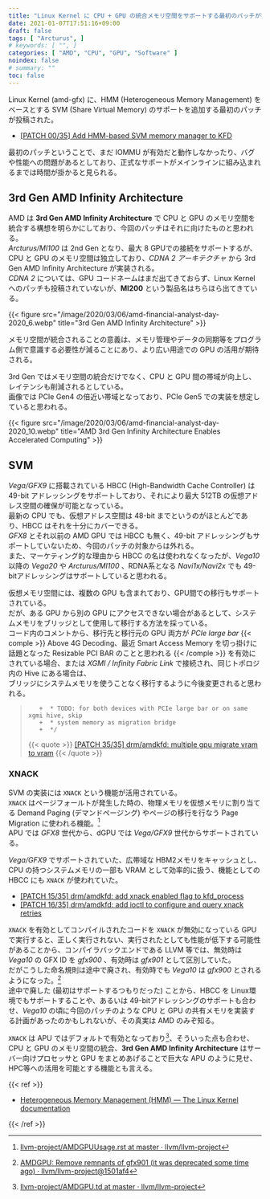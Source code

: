 ```yaml
---
title: "Linux Kernel に CPU + GPU の統合メモリ空間をサポートする最初のパッチが投稿される"
date: 2021-01-07T17:51:16+09:00
draft: false
tags: [ "Arcturus", ]
# keywords: [ "", ]
categories: [ "AMD", "CPU", "GPU", "Software" ]
noindex: false
# summary: ""
toc: false
---
```


Linux Kernel (amd-gfx) に、HMM (Heterogeneous Memory Management) をベースとする SVM (Share Virtual Memory) のサポートを追加する最初のパッチが投稿された。  

 * [[PATCH 00/35] Add HMM-based SVM memory manager to KFD](https://lists.freedesktop.org/archives/amd-gfx/2021-January/057892.html)

最初のパッチということで、まだ IOMMU が有効だと動作しなかったり、バグや性能への問題があるとしており、正式なサポートがメインラインに組み込まれるまでは時間が掛かると見られる。  

## 3rd Gen AMD Infinity Architecture

AMD は **3rd Gen AMD Infinity Architecture** で CPU と GPU のメモリ空間を統合する構想を明らかにしており、今回のパッチはそれに向けたものと思われる。  
*Arcturus/MI100* は 2nd Gen となり、最大 8 GPUでの接続をサポートするが、CPU と GPU のメモリ空間は独立しており、*CDNA 2 アーキテクチャ* から 3rd Gen AMD Infinity Architecture が実装される。  
*CDNA 2* については、GPU コードネームはまだ出てきておらず、Linux Kernel へのパッチも投稿されていないが、**MI200** という製品名はちらほら出てきている。  

{{< figure src="/image/2020/03/06/amd-financial-analyst-day-2020_6.webp" title="3rd Gen AMD Infinity Architecture" >}}

メモリ空間が統合されることの意義は、メモリ管理やデータの同期等をプログラム側で意識する必要性が減ることにあり、より広い用途での GPU の活用が期待される。  

3rd Gen ではメモリ空間の統合だけでなく、CPU と GPU 間の帯域が向上し、レイテンシも削減されるとしている。  
画像では PCIe Gen4 の倍近い帯域となっており、PCIe Gen5 での実装を想定していると思われる。  

{{< figure src="/image/2020/03/06/amd-financial-analyst-day-2020_10.webp" title="AMD 3rd Gen Infinity Architecture Enables Accelerated Computing" >}}

## SVM

*Vega/GFX9* に搭載されている HBCC (High-Bandwidth Cache Controller) は 49-bit アドレッシングをサポートしており、それにより最大 512TB の仮想アドレス空間の確保が可能となっている。  
最新の CPU でも、仮想アドレス空間は 48-bit までというのがほとんどであり、HBCC はそれを十分にカバーできる。  
*GFX8* とそれ以前の AMD GPU では HBCC も無く、49-bit アドレッシングもサポートしていないため、今回のパッチの対象からは外れる。  
また、マーケティング的な理由から HBCC の名は使われなくなったが、*Vega10* 以降の *Vega20* や *Arcturus/MI100* 、RDNA系となる *Navi1x/Navi2x* でも 49-bitアドレッシングはサポートしていると思われる。  

仮想メモリ空間には、複数の GPU も含まれており、GPU間での移行もサポートされている。  
だが、ある GPU から別の GPU にアクセスできない場合があるとして、システムメモリをブリッジとして使用して移行する方法を採っている。  
コード内のコメントから、移行先と移行元の GPU 両方が *PCIe large bar* {{< comple >}} Above 4G Decoding、最近 Smart Access Memory を切っ掛けに話題となった Resizable PCI BAR のことと思われる {{< /comple >}} を有効にされている場合、または *XGMI / Infinity Fabric Link* で接続され、同じトポロジ内の Hive にある場合は、  
ブリッジにシステムメモリを使うことなく移行するように今後変更されると思われる。  

 >        +	 * TODO: for both devices with PCIe large bar or on same xgmi hive, skip
 >        +	 * system memory as migration bridge
 >        +	 */
 >
 > {{< quote >}} [[PATCH 35/35] drm/amdkfd: multiple gpu migrate vram to vram](https://lists.freedesktop.org/archives/amd-gfx/2021-January/057927.html) {{< /quote >}}

### XNACK

SVM の実装には `XNACK` という機能が活用されている。  
`XNACK` はページフォールトが発生した時の、物理メモリを仮想メモリに割り当てる Demand Paging (デマンドページング) やページの移行を行なう Page Migration に使われる機能。[^xnack]  
APU では *GFX8* 世代から、dGPU では *Vega/GFX9* 世代からサポートされている。  

*Vega/GFX9* でサポートされていた、広帯域な HBM2メモリをキャッシュとし、CPU の持つシステムメモリの一部も VRAM として効率的に扱う、機能としての HBCC にも `XNACK` が使われていた。  

[^xnack]: [llvm-project/AMDGPUUsage.rst at master · llvm/llvm-project](https://github.com/llvm/llvm-project/blob/master/llvm/docs/AMDGPUUsage.rst#target-features)

 * [[PATCH 15/35] drm/amdkfd: add xnack enabled flag to kfd_process](https://lists.freedesktop.org/archives/amd-gfx/2021-January/057908.html)
 * [[PATCH 16/35] drm/amdkfd: add ioctl to configure and query xnack retries](https://lists.freedesktop.org/archives/amd-gfx/2021-January/057907.html)

`XNACK` を有効としてコンパイルされたコードを `XNACK` が無効になっている GPU で実行すると、正しく実行されない、実行されたとしても性能が低下する可能性があることから、コンパイラバックエンドである LLVM 等では、無効時は *Vega10* の GFX ID を *gfx900* 、有効時は *gfx901* として区別していた。  
だがこうした命名規則は途中で廃され、有効時でも *Vega10* は *gfx900* とされるようになった。[^gfxid-xnack]  
途中で廃した (最初はサポートするつもりだった) ことから、HBCC を Linux環境でもサポートすることや、あるいは 49-bitアドレッシングのサポートも合わせ、*Vega10* の頃に今回のパッチのような CPU と GPU の共有メモリを実装する計画があったのかもしれないが、その真実は AMD のみぞ知る。  

[^gfxid-xnack]: [AMDGPU: Remove remnants of gfx901 (it was deprecated some time ago) · llvm/llvm-project@1501af4](https://github.com/llvm/llvm-project/commit/1501af4846791c3b52b812c41ec540081343ba38)

`XNACK` は APU ではデフォルトで有効となっており[^llvm-xnack-apu]、そういった点も合わせ、CPU と GPU のメモリ空間の統合、**3rd Gen AMD Infinity Architecture** はサーバー向けプロセッサと GPU をまとめあげることで巨大な APU のように見せ、HPC等への活用を可能とする機能とも言える。  

[^llvm-xnack-apu]: [llvm-project/AMDGPU.td at master · llvm/llvm-project](https://github.com/llvm/llvm-project/blob/master/llvm/lib/Target/AMDGPU/AMDGPU.td)

{{< ref >}}

 * [Heterogeneous Memory Management (HMM) — The Linux Kernel documentation](https://www.kernel.org/doc/html/v4.18/vm/hmm.html)

{{< /ref >}}
